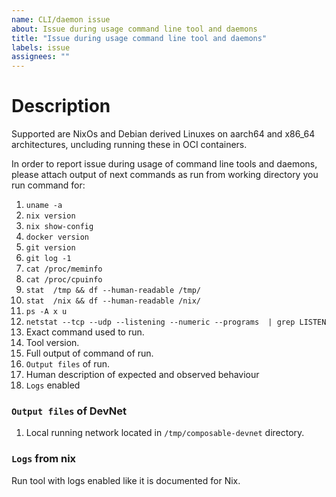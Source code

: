 ```yaml
---
name: CLI/daemon issue
about: Issue during usage command line tool and daemons
title: "Issue during usage command line tool and daemons"
labels: issue
assignees: ""
---
```


# Description

Supported are NixOs and Debian derived Linuxes on aarch64 and x86_64 architectures, uncluding running these in OCI containers. 

In order to report issue during usage of command line tools and daemons,
please attach output of next commands as run from working directory you run command for:

1. `uname -a`
2. `nix version`
3. `nix show-config`
4. `docker version`
5. `git version`
6. `git log -1`
7. `cat /proc/meminfo`
8. `cat /proc/cpuinfo`
9. `stat  /tmp && df --human-readable /tmp/`
10. `stat  /nix && df --human-readable /nix/`
11. `ps -A x u`
13. `netstat --tcp --udp --listening --numeric --programs  | grep LISTEN`
14. Exact command used to run.
15. Tool version.
16. Full output of command of run.
17. `Output files` of run.
18. Human description of expected and observed behaviour
19. `Logs` enabled

### `Output files` of DevNet

1. Local running network located in `/tmp/composable-devnet` directory.

### `Logs` from nix

Run tool with logs enabled like it is documented for Nix.

